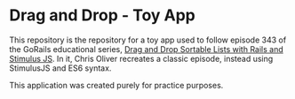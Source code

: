 # Drag and Drop - Toy App

This repository is the repository for a toy app used to follow episode 343 of the GoRails educational series, [Drag and Drop Sortable Lists with Rails and Stimulus JS](https://gorails.com/episodes/rails-drag-and-drop-sortable?autoplay=1). In it, Chris Oliver recreates a classic episode, instead using StimulusJS and ES6 syntax.

This application was created purely for practice purposes. 
